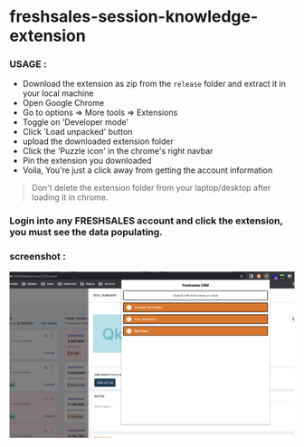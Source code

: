 # freshsales-session-knowledge-extension

### USAGE :

- Download the extension as zip from the `release` folder and extract it in your local machine
- Open Google Chrome
- Go to options => More tools => Extensions
- Toggle on 'Developer mode'
- Click 'Load unpacked' button
- upload the downloaded extension folder
- Click the 'Puzzle icon' in the chrome's right navbar
- Pin the extension you downloaded
- Voila, You're just a click away from getting the account information

> Don't delete the extension folder from your laptop/desktop after loading it in chrome.

### Login into any FRESHSALES account and click the extension, you must see the data populating.

### screenshot :

![alt text](./image/screenshot.png)
